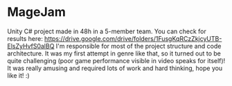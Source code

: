 # MageJam
Unity C# project made in 48h in a 5-member team.
You can check for results here: https://drive.google.com/drive/folders/1FusgKqRCzZkjcyUTB-ElsZyHvfS0alBQ
I'm responsible for most of the project structure and code architecture. 
It was my first attempt in genre like that, so it turned out to be quite challenging (poor game performance visible in video speaks for itself)!
It was really amusing and required lots of work and hard thinking, hope you like it! :)
